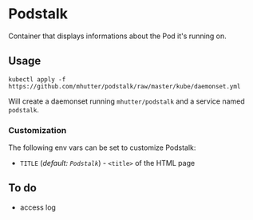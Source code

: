 # Podstalk

Container that displays informations about the Pod it's running on.

## Usage

    kubectl apply -f https://github.com/mhutter/podstalk/raw/master/kube/daemonset.yml

Will create a daemonset running `mhutter/podstalk` and a service named
`podstalk`.

### Customization

The following env vars can be set to customize Podstalk:

* `TITLE` (_default: `Podstalk`_) - `<title>` of the HTML page

## To do

- access log
